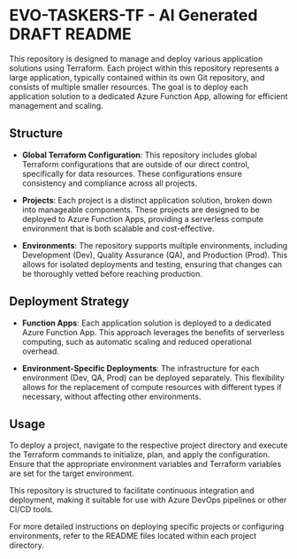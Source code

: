 # EVO-TASKERS-TF - AI Generated DRAFT README

This repository is designed to manage and deploy various application solutions using Terraform. Each project within this repository represents a large application, typically contained within its own Git repository, and consists of multiple smaller resources. The goal is to deploy each application solution to a dedicated Azure Function App, allowing for efficient management and scaling.

## Structure

- **Global Terraform Configuration**: This repository includes global Terraform configurations that are outside of our direct control, specifically for data resources. These configurations ensure consistency and compliance across all projects.

- **Projects**: Each project is a distinct application solution, broken down into manageable components. These projects are designed to be deployed to Azure Function Apps, providing a serverless compute environment that is both scalable and cost-effective.

- **Environments**: The repository supports multiple environments, including Development (Dev), Quality Assurance (QA), and Production (Prod). This allows for isolated deployments and testing, ensuring that changes can be thoroughly vetted before reaching production.

## Deployment Strategy

- **Function Apps**: Each application solution is deployed to a dedicated Azure Function App. This approach leverages the benefits of serverless computing, such as automatic scaling and reduced operational overhead.

- **Environment-Specific Deployments**: The infrastructure for each environment (Dev, QA, Prod) can be deployed separately. This flexibility allows for the replacement of compute resources with different types if necessary, without affecting other environments.

## Usage

To deploy a project, navigate to the respective project directory and execute the Terraform commands to initialize, plan, and apply the configuration. Ensure that the appropriate environment variables and Terraform variables are set for the target environment.

This repository is structured to facilitate continuous integration and deployment, making it suitable for use with Azure DevOps pipelines or other CI/CD tools.

For more detailed instructions on deploying specific projects or configuring environments, refer to the README files located within each project directory.
